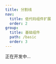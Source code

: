 ```yaml
---
title: 分割线
nav:
  title: 低代码组件扩展
  order: 2
group:
  title: 基础组件
  path: /basic
  order: 3
---
```


正在开发中...
